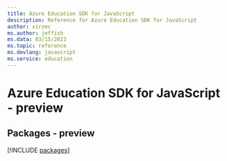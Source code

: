```yaml
---
title: Azure Education SDK for JavaScript
description: Reference for Azure Education SDK for JavaScript
author: xirzec
ms.author: jeffish
ms.data: 03/15/2023
ms.topic: reference
ms.devlang: javascript
ms.service: education
---
```

# Azure Education SDK for JavaScript - preview
## Packages - preview
[!INCLUDE [packages](education-index.md)]